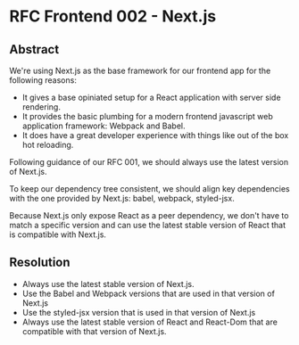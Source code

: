# RFC Frontend 002 - Next.js

## Abstract

We're using Next.js as the base framework for our frontend app for the following reasons:

  - It gives a base opiniated setup for a React application with server side rendering.
  - It provides the basic plumbing for a modern frontend javascript web application framework: Webpack and Babel.
  - It does have a great developer experience with things like out of the box hot reloading.

Following guidance of our RFC 001, we should always use the latest version of Next.js. 

To keep our dependency tree consistent, we should align key dependencies with the one provided by Next.js: babel, webpack, styled-jsx.

Because Next.js only expose React as a peer dependency, we don't have to match a specific version and can use the latest stable version of React that is compatible with Next.js.

## Resolution

  - Always use the latest stable version of Next.js.
  - Use the Babel and Webpack versions that are used in that version of Next.js
  - Use the styled-jsx version that is used in that version of Next.js
  - Always use the latest stable version of React and React-Dom that are compatible with that version of Next.js.

